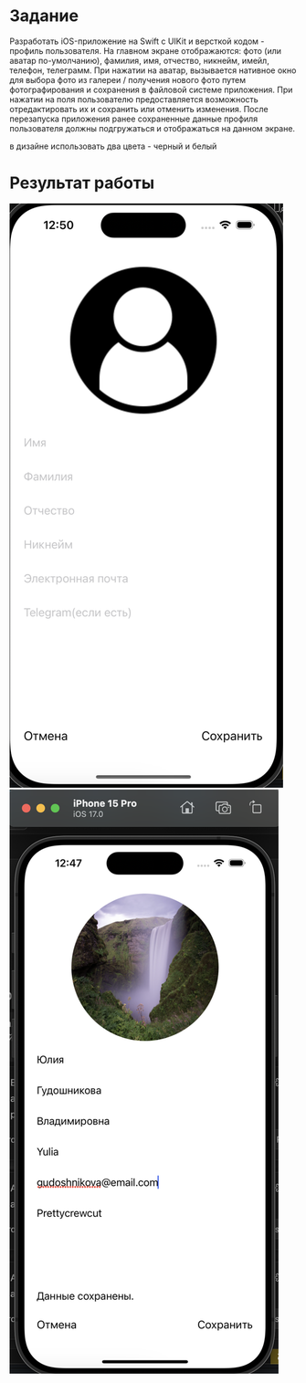 #  Задание

Разработать iOS-приложение на Swift c UIKit и версткой кодом - профиль пользователя.
На главном экране отображаются: фото (или аватар по-умолчанию), фамилия, имя, отчество,  никнейм, имейл, телефон, телеграмм. При нажатии на аватар, вызывается нативное окно для выбора фото из галереи / получения нового фото путем фотографирования и сохранения в файловой системе приложения. При нажатии на поля пользователю предоставляется возможность отредактировать их и сохранить или отменить изменения. После перезапуска приложения ранее сохраненные данные профиля пользователя должны подгружаться и отображаться на данном экране.


в дизайне использовать два цвета - черный и белый


# Результат работы
![Результат до заполнения формы](./beforefill.png)
![Результат после заполнения](./afterfill.png)
